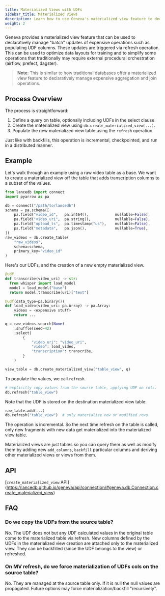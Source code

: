 ```yaml
---
title: Materialized Views with UDFs
sidebar_title: Materialized Views
description: Learn how to use Geneva's materialized view feature to declaratively manage batch updates of expensive operations using UDFs.
weight: 2
---
```


Geneva provides a materialized view feature that can be used to declaratively manage "batch" updates of expensive operations such as populating UDF columns. These updates are triggered via refresh operation. This can be used to optimize data layouts for training and to simplify some operations that traditionally may require external procedural orchestration (airflow, prefect, dagster).

> **Note**: This is similar to how traditional databases offer a materialized view feature to declaratively manage expensive aggregation and join operations.

## Process Overview

The process is straightforward:

1. Define a query on table, optionally including UDFs in the select clause.
2. Create the materialized view using `db.create_materialized_view(...)`.
3. Populate the new materialized view table using the `refresh` operation.

Just like with backfills, this operation is incremental, checkpointed, and run in a distributed manner.

## Example

Let's walk through an example using a raw video table as a base. We want to create a materialized view off the table that adds transcription columns to a subset of the values.

```python
from lancedb import connect
import pyarrow as pa

db = connect("/path/to/lancedb")
schema = pa.schema([
    pa.field("video_id",   pa.int64(),            nullable=False),
    pa.field("video_uri",  pa.string(),           nullable=False),
    pa.field("upload_ts",  pa.timestamp("us"),    nullable=False),
    pa.field("metadata",   pa.json(),             nullable=True),
])
raw_videos = db.create_table(
    "raw_videos",
    schema=schema,
    primary_key="video_id"
)
```

Here's our UDFs, and the creation of a new empty materialized view.

```python
@udf
def transcribe(video_uri) -> str:
  from whisper import load_model
  model = load_model("base")
  return model.transcribe(uri)["text"]

@udf(data_type=pa.binary())
def load_video(video_uri: pa.Array) -> pa.Array:
    videos = <expensive stuff>
    return ...

q = raw_videos.search(None)
    .shuffle(seed=42)
    .select(
        {
            "video_uri": "video_uri",
            "video": load_video,
            "transcription": transcribe,
        }
    )

view_table = db.create_materialized_view("table_view", q)
```

To populate the values, we call `refresh`.

```python
# explicitly copy values from the source table, applying UDF on cols.
db.refresh("table_view")
```

Note that the UDF is stored on the destination materialized view table.

```python
raw_table.add(...)
db.refresh("table_view")  # only materialize new or modified rows.
```

The operation is incremental. So the next time refresh on the table is called, only new fragments with new data get materialized into the materialized view table.

Materialized views are just tables so you can query them as well as modify them by adding new `add_columns`, `backfill` particular columns and deriving other materialized views or views from them.

## API

[`create_materialized_view` API] (https://lancedb.github.io/geneva/api/connection/#geneva.db.Connection.create_materialized_view)

## FAQ

### Do we copy the UDFs from the source table?

No. The UDF does not but any UDF calculated values in the original table come to the materialized table via refresh. New columns defined by the UDFs in the materialized view creation are attached only to the materialized view. They can be backfilled (since the UDF belongs to the view) or refreshed.

### On MV refresh, do we force materialization of UDFs cols on the source table?

No. They are managed at the source table only. If it is null the null values are propagated. Future options may force materialization/backfill "recursively".
